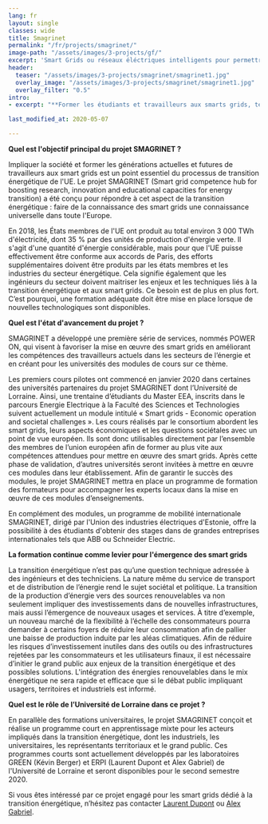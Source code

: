 ```yaml
---
lang: fr
layout: single
classes: wide
title: Smagrinet
permalink: "/fr/projects/smagrinet/"
image-path: "/assets/images/3-projects/gf/"
excerpt: 'Smart Grids ou réseaux éléctriques intelligents pour permettre une gestion plus efficace des réseaux éléctriques'
header:
  teaser: "/assets/images/3-projects/smagrinet/smagrinet1.jpg"
  overlay_image: "/assets/images/3-projects/smagrinet/smagrinet1.jpg"
  overlay_filter: "0.5"
intro:
- excerpt: "**Former les étudiants et travailleurs aux smarts grids, tel est l’un des objectifs du projet européen SMAGRINET dans lequel est impliquée l’Université de Lorraine.**"

last_modified_at: 2020-05-07

---
```


**Quel est l'objectif principal du projet SMAGRINET ?**

Impliquer la société et former les générations actuelles et futures de travailleurs aux smart grids est un point essentiel du processus de transition énergétique de l'UE. Le projet SMAGRINET (Smart grid competence hub for boosting research, innovation and educational capacities for energy transition) a été conçu pour répondre à cet aspect de la transition énergétique : faire de la connaissance des smart grids une connaissance universelle dans toute l'Europe.

En 2018, les États membres de l'UE ont produit au total environ 3 000 TWh d'électricité, dont 35 % par des unités de production d'énergie verte. Il s'agit d'une quantité d'énergie considérable, mais pour que l'UE puisse effectivement être conforme aux accords de Paris, des efforts supplémentaires doivent être produits par les états membres et les industries du secteur énergétique. Cela signifie également que les ingénieurs du secteur doivent maitriser les enjeux et les techniques liés à la transition énergétique et aux smart grids. Ce besoin est de plus en plus fort. C’est pourquoi, une formation adéquate doit être mise en place lorsque de nouvelles technologiques sont disponibles.

**Quel est l'état d'avancement du projet ?**

SMAGRINET a développé une première série de services, nommés POWER ON, qui visent à favoriser la mise en œuvre des smart grids en améliorant les compétences des travailleurs actuels dans les secteurs de l’énergie et en créant pour les universités des modules de cours sur ce thème.

Les premiers cours pilotes ont commencé en janvier 2020 dans certaines des universités partenaires du projet SMAGRINET dont l’Université de Lorraine. Ainsi, une trentaine d’étudiants du Master EEA, inscrits dans le parcours Energie Electrique à la Faculté des Sciences et Technologies suivent actuellement un module intitulé « Smart grids - Economic operation and societal challenges ». Les cours réalisés par le consortium abordent les smart grids, leurs aspects économiques et les questions sociétales avec un point de vue européen. Ils sont donc utilisables directement par l’ensemble des membres de l’union européen afin de former au plus vite aux compétences attendues pour mettre en œuvre des smart grids. Après cette phase de validation, d’autres universités seront invitées à mettre en œuvre ces modules dans leur établissement. Afin de garantir le succès des modules, le projet SMAGRINET mettra en place un programme de formation des formateurs pour accompagner les experts locaux dans la mise en œuvre de ces modules d’enseignements.

En complément des modules, un programme de mobilité internationale SMAGRINET, dirigé par l'Union des industries électriques d'Estonie, offre la possibilité à des étudiants d'obtenir des stages dans de grandes entreprises internationales tels que ABB ou Schneider Electric.

**La formation continue comme levier pour l'émergence des smart grids**

La transition énergétique n’est pas qu’une question technique adressée à des ingénieurs et des techniciens. La nature même du service de transport et de distribution de l’énergie rend le sujet sociétal et politique. La transition de la production d’énergie vers des sources renouvelables va non seulement impliquer des investissements dans de nouvelles infrastructures, mais aussi l’émergence de nouveaux usages et services. À titre d’exemple, un nouveau marché de la flexibilité à l’échelle des consommateurs pourra demander à certains foyers de réduire leur consommation afin de pallier une baisse de production induite par les aléas climatiques. Afin de réduire les risques d’investissement inutiles dans des outils ou des infrastructures rejetées par les consommateurs et les utilisateurs finaux, il est nécessaire d’initier le grand public aux enjeux de la transition énergétique et des possibles solutions. L'intégration des énergies renouvelables dans le mix énergétique ne sera rapide et efficace que si le débat public impliquant usagers, territoires et industriels est informé.

**Quel est le rôle de l’Université de Lorraine dans ce projet ?**

En parallèle des formations universitaires, le projet SMAGRINET conçoit et réalise un programme court en apprentissage mixte pour les acteurs impliqués dans la transition énergétique, dont les industriels, les universitaires, les représentants territoriaux et le grand public. Ces programmes courts sont actuellement développés par les laboratoires GREEN (Kévin Berger) et ERPI (Laurent Dupont et Alex Gabriel) de l'Université de Lorraine et seront disponibles pour le second semestre 2020.

Si vous êtes intéressé par ce projet engagé pour les smart grids dédié à la transition énergétique, n’hésitez pas contacter [Laurent Dupont](mailto:l.dupont@univ-lorraine.fr) ou [Alex Gabriel](mailto:alex.gabriel@univ-lorraine.fr).
